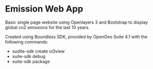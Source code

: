 # Emission Web App
Basic single page website using Openlayers 3 and Bootstrap to display global co2 emissions for the last 10 years.  

Created using Boundless SDK, provided by OpenGeo Suite 4.1 with the following commands:
- sudite-sdk create <app-path> ol3view
- suite-sdk debug <app-path>
- suite-sdk package <app-path> <war-path>
